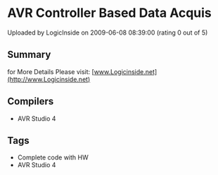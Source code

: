 # AVR Controller Based Data Acquis

Uploaded by LogicInside on 2009-06-08 08:39:00 (rating 0 out of 5)

## Summary

for More Details Please visit: [www.Logicinside.net](http://www.Logicinside.net)

## Compilers

- AVR Studio 4

## Tags

- Complete code with HW
- AVR Studio 4
